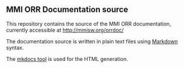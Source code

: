 ## MMI ORR Documentation source

This repository contains the source of the MMI ORR documentation, currently accessible at http://mmisw.org/orrdoc/

The documentation source is written in plain text files using [Markdown](http://daringfireball.net/projects/markdown/) syntax.

The [mkdocs tool](http://www.mkdocs.org/) is used for the HTML generation.

